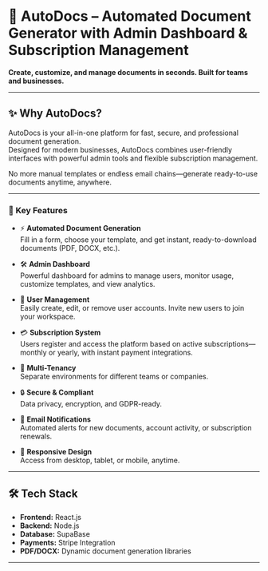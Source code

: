 # 📝 AutoDocs – Automated Document Generator with Admin Dashboard & Subscription Management

**Create, customize, and manage documents in seconds. Built for teams and businesses.**

---

## ✨ Why AutoDocs?

AutoDocs is your all-in-one platform for fast, secure, and professional document generation.  
Designed for modern businesses, AutoDocs combines user-friendly interfaces with powerful admin tools and flexible subscription management.

No more manual templates or endless email chains—generate ready-to-use documents anytime, anywhere.

---

### 🚀 Key Features

- ⚡ **Automated Document Generation**  
  Fill in a form, choose your template, and get instant, ready-to-download documents (PDF, DOCX, etc.).

- 🛠️ **Admin Dashboard**  
  Powerful dashboard for admins to manage users, monitor usage, customize templates, and view analytics.

- 👥 **User Management**  
  Easily create, edit, or remove user accounts. Invite new users to join your workspace.

- 💳 **Subscription System**  
  Users register and access the platform based on active subscriptions—monthly or yearly, with instant payment integrations.

- 🏢 **Multi-Tenancy**  
  Separate environments for different teams or companies.

- 🔒 **Secure & Compliant**  
  Data privacy, encryption, and GDPR-ready.

- 📨 **Email Notifications**  
  Automated alerts for new documents, account activity, or subscription renewals.

- 📱 **Responsive Design**  
  Access from desktop, tablet, or mobile, anytime.

---

## 🛠️ Tech Stack

- **Frontend:** React.js 
- **Backend:** Node.js 
- **Database:** SupaBase
- **Payments:** Stripe Integration
- **PDF/DOCX:** Dynamic document generation libraries

---


